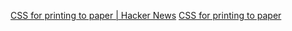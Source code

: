 
[CSS for printing to paper | Hacker News](https://news.ycombinator.com/item?id=39584654)
[CSS for printing to paper](https://voussoir.net/writing/css_for_printing)
